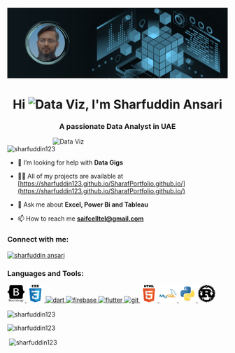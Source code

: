 ![logo](https://github.com/Sharfuddin123/Sharfuddin123/blob/main/githubBanner.png)


<h1 align="center">Hi <img alt = "Data Viz" width ="70" src ="https://media.tenor.com/uQJyw8sJs5kAAAAC/emoji-emoji-hello.gif">, I'm Sharfuddin Ansari</h1>
<h3 align="center">A passionate Data Analyst in UAE</h3>

<img align = "right" alt = "Data Viz" width ="400" src ="https://i.pinimg.com/originals/f8/8a/ca/f88acab7ffd127b4465659500aa0538f.gif">

<p align="left"> <img src="https://komarev.com/ghpvc/?username=sharfuddin123&label=Profile%20views&color=0e75b6&style=flat" alt="sharfuddin123" /> </p>

- 🤝 I’m looking for help with **Data Gigs**

- 👨‍💻 All of my projects are available at [https://sharfuddin123.github.io/SharafPortfolio.github.io/](https://sharfuddin123.github.io/SharafPortfolio.github.io/)

- 💬 Ask me about **Excel, Power Bi and Tableau**

- 📫 How to reach me **saifcelltel@gmail.com**

<h3 align="left">Connect with me:</h3>
<p align="left">
<a href="https://linkedin.com/in/sharfuddin ansari" target="blank"><img align="center" src="https://raw.githubusercontent.com/rahuldkjain/github-profile-readme-generator/master/src/images/icons/Social/linked-in-alt.svg" alt="sharfuddin ansari" height="30" width="40" /></a>
</p>

<h3 align="left">Languages and Tools:</h3>
<p align="left"> <a href="https://getbootstrap.com" target="_blank" rel="noreferrer"> <img src="https://raw.githubusercontent.com/devicons/devicon/master/icons/bootstrap/bootstrap-plain-wordmark.svg" alt="bootstrap" width="40" height="40"/> </a> <a href="https://www.w3schools.com/css/" target="_blank" rel="noreferrer"> <img src="https://raw.githubusercontent.com/devicons/devicon/master/icons/css3/css3-original-wordmark.svg" alt="css3" width="40" height="40"/> </a> <a href="https://dart.dev" target="_blank" rel="noreferrer"> <img src="https://www.vectorlogo.zone/logos/dartlang/dartlang-icon.svg" alt="dart" width="40" height="40"/> </a> <a href="https://firebase.google.com/" target="_blank" rel="noreferrer"> <img src="https://www.vectorlogo.zone/logos/firebase/firebase-icon.svg" alt="firebase" width="40" height="40"/> </a> <a href="https://flutter.dev" target="_blank" rel="noreferrer"> <img src="https://www.vectorlogo.zone/logos/flutterio/flutterio-icon.svg" alt="flutter" width="40" height="40"/> </a> <a href="https://git-scm.com/" target="_blank" rel="noreferrer"> <img src="https://www.vectorlogo.zone/logos/git-scm/git-scm-icon.svg" alt="git" width="40" height="40"/> </a> <a href="https://www.w3.org/html/" target="_blank" rel="noreferrer"> <img src="https://raw.githubusercontent.com/devicons/devicon/master/icons/html5/html5-original-wordmark.svg" alt="html5" width="40" height="40"/> </a> <a href="https://www.mysql.com/" target="_blank" rel="noreferrer"> <img src="https://raw.githubusercontent.com/devicons/devicon/master/icons/mysql/mysql-original-wordmark.svg" alt="mysql" width="40" height="40"/> </a> <a href="https://www.python.org" target="_blank" rel="noreferrer"> <img src="https://raw.githubusercontent.com/devicons/devicon/master/icons/python/python-original.svg" alt="python" width="40" height="40"/> </a> <a href="https://www.rust-lang.org" target="_blank" rel="noreferrer"> <img src="https://raw.githubusercontent.com/devicons/devicon/master/icons/rust/rust-plain.svg" alt="rust" width="40" height="40"/> </a> </p>

<p><img align="center" src="https://github-readme-stats.vercel.app/api/top-langs?username=sharfuddin123&show_icons=true&locale=en&layout=compact" alt="sharfuddin123" /></p>


<p align="left"> <img src="https://komarev.com/ghpvc/?username=sharfuddin123&label=Profile%20views&color=0e75b6&style=flat" alt="sharfuddin123" /> </p>


<p>&nbsp;<img align="center" src="https://github-readme-stats.vercel.app/api?username=sharfuddin123&show_icons=true&locale=en" alt="sharfuddin123" /></p>

